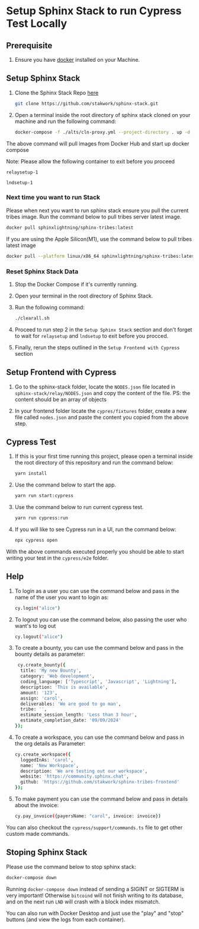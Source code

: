 # Setup Sphinx Stack to run Cypress Test Locally

## Prerequisite

1. Ensure you have [docker](https://www.docker.com/) installed on your Machine.

## Setup Sphinx Stack

1. Clone the Sphinx Stack Repo [here](https://github.com/stakwork/sphinx-stack)

    ```bash
    git clone https://github.com/stakwork/sphinx-stack.git
    ```

2. Open a terminal inside the root directory of sphinx stack cloned on your machine and run the following command:

    ```bash
    docker-compose -f ./alts/cln-proxy.yml --project-directory . up -d
    ```

The above command will pull images from Docker Hub and start up docker compose

Note: Please allow the following container to exit before you proceed

`relaysetup-1`

`lndsetup-1`

### Next time you want to run Stack

Please when next you want to run sphinx stack ensure you pull the current tribes image. Run the command below to pull tribes server latest image.

```bash
docker pull sphinxlightning/sphinx-tribes:latest
```

If you are using the Apple Silicon(M1), use the command below to pull tribes latest image

```bash
docker pull --platform linux/x86_64 sphinxlightning/sphinx-tribes:latest
```

### Reset Sphinx Stack Data

1. Stop the Docker Compose if it's currently running.

2. Open your terminal in the root directory of Sphinx Stack.

3. Run the following command:

    ```bash
    ./clearall.sh
    ```

4. Proceed to run step 2 in the `Setup Sphinx Stack` section and don't forget to wait for `relaysetup` and `lndsetup` to exit before you procced.

5. Finally, rerun the steps outlined in the `Setup Frontend with Cypress` section

## Setup Frontend with Cypress

1. Go to the sphinx-stack folder, locate the `NODES.json` file located in `sphinx-stack/relay/NODES.json` and copy the content of the file.
PS: the content should be an array of objects

2. In your frontend folder locate the `cypres/fixtures` folder, create a new file called `nodes.json` and paste the content you copied from the above step.

## Cypress Test

1. If this is your first time running this project, please open a terminal inside the root directory of this repository and run the command below:

    ```bash
    yarn install
    ```

2. Use the command below to start the app.

    ```bash
    yarn run start:cypress 
    ```

3. Use the command below to run current cypress test.

    ```bash
    yarn run cypress:run
    ```

4. If you will like to see Cypress run in a UI, run the command below:

    ```bash
    npx cypress open
    ```

With the above commands executed properly you should be able to start writing your test in the `cypress/e2e` folder.

## Help

1. To login as a user you can use the command below and pass in the name of the user you want to login as:

    ```bash
    cy.login("alice")
    ```

2. To logout you can use the command below, also passing the user who want's to log out

    ```bash
    cy.logout("alice")
    ```

3. To create a bounty, you can use the command below and pass in the bounty details as parameter:

    ```bash
     cy.create_bounty({
      title: 'My new Bounty',
      category: 'Web development',
      coding_language: ['Typescript', 'Javascript', 'Lightning'],
      description: 'This is available',
      amount: '123',
      assign: 'carol',
      deliverables: 'We are good to go man',
      tribe: '',
      estimate_session_length: 'Less than 3 hour',
      estimate_completion_date: '09/09/2024'
    });
    ```

4. To create a workspace, you can use the command below and pass in the org details as Parameter:

    ```bash
    cy.create_workspace({
      loggedInAs: 'carol',
      name: 'New Workspace',
      description: 'We are testing out our workspace',
      website: 'https://community.sphinx.chat',
      github: 'https://github.com/stakwork/sphinx-tribes-frontend'
    });
    ```

5. To make payment you can use the command below and pass in details about the invoice:

    ```bash
    cy.pay_invoice({payersName: "carol", invoice: invoice})
    ```

 You can also checkout the `cypress/support/commands.ts` file to get other custom made commands.

## Stoping Sphinx Stack

Please use the command below to stop sphinx stack:

```bash
docker-compose down
```

Running `docker-compose down` instead of sending a SIGINT or SIGTERM is very important! Otherwise `bitcoind` will not finish writing to its database, and on the next run `LND` will crash with a block index mismatch.

You can also run with Docker Desktop and just use the "play" and "stop" buttons (and view the logs from each container).
